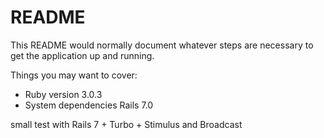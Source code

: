 # README

This README would normally document whatever steps are necessary to get the
application up and running.

Things you may want to cover:

* Ruby version 3.0.3
* System dependencies 
Rails 7.0

small test with Rails 7 + Turbo + Stimulus and Broadcast 
